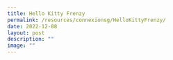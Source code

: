 ```yaml
---
title: Hello Kitty Frenzy
permalink: /resources/connexionsg/HelloKittyFrenzy/
date: 2022-12-08
layout: post
description: ""
image: ""
---
```

